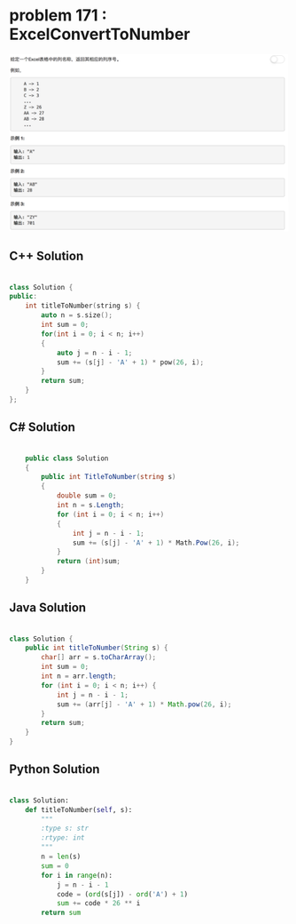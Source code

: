 
# problem 171 : ExcelConvertToNumber

<img src="https://github.com/Peefy/PeefyLeetCode/blob/master/doc/101-200/171.ExcelConvertToNumber/problem.png"/>

## C++ Solution

```c++

class Solution {
public:
    int titleToNumber(string s) {
        auto n = s.size();   
        int sum = 0;   
        for(int i = 0; i < n; i++)
        {
            auto j = n - i - 1;
            sum += (s[j] - 'A' + 1) * pow(26, i);
        }
        return sum;
    }
};

```

## C# Solution

```csharp

    public class Solution
    {
        public int TitleToNumber(string s)
        {
            double sum = 0;
            int n = s.Length;
            for (int i = 0; i < n; i++)
            {
                int j = n - i - 1;
                sum += (s[j] - 'A' + 1) * Math.Pow(26, i);
            }
            return (int)sum;
        }
    }

```

## Java Solution

```java

class Solution {
    public int titleToNumber(String s) {
        char[] arr = s.toCharArray();
        int sum = 0;
        int n = arr.length;
        for (int i = 0; i < n; i++) {
            int j = n - i - 1;
            sum += (arr[j] - 'A' + 1) * Math.pow(26, i);
        }
        return sum;
    }
}

```

## Python Solution

```python

class Solution:
    def titleToNumber(self, s):
        """
        :type s: str
        :rtype: int
        """
        n = len(s)
        sum = 0
        for i in range(n):
            j = n - i - 1
            code = (ord(s[j]) - ord('A') + 1)
            sum += code * 26 ** i
        return sum

```


